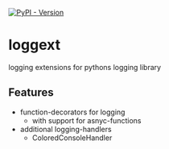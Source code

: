 [![PyPI - Version](https://img.shields.io/pypi/v/loggext)
](https://pypi.org/project/loggext/)

# loggext

logging extensions for pythons logging library

## Features

- function-decorators for logging
    - with support for asnyc-functions
- additional logging-handlers
    - ColoredConsoleHandler
